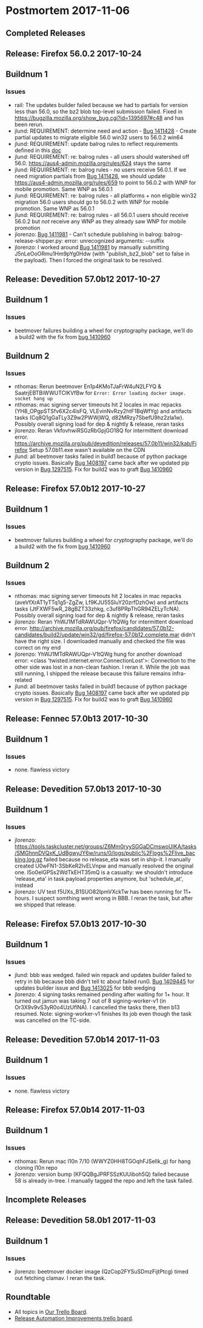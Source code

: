 # Postmortem 2017-11-06

## Completed Releases
## Release: Firefox 56.0.2 2017-10-24

## Buildnum 1
### Issues
- rail: The updates builder failed because we had to partials for version less than 56.0, so the bz2 blob top-level submission failed. Fixed in https://bugzilla.mozilla.org/show_bug.cgi?id=1395697#c48 and has been rerun.
- jlund: REQUIREMENT: determine need and action - [Bug 1411428](https://bugzil.la/1411428) - Create partial updates to migrate eligible 56.0 win32 users to 56.0.2 win64
- jlund: REQUIREMENT: update balrog rules to reflect requirements defined in this [doc](https://docs.google.com/document/d/1_b3SuHiMZn141jM_MHw9sclm8nkn_COrlbHF44NIWKY/edit\#heading\=h.g14w5uu682r0)
- jlund: REQUIREMENT: re: balrog rules - all users should watershed off 56.0. https://aus4-admin.mozilla.org/rules/624  stays the same
- jlund: REQUIREMENT: re: balrog rules - no users receive 56.0.1. If we need migration partials from [Bug 1411428](https://bugzil.la/1411428), we should update https://aus4-admin.mozilla.org/rules/659 to point to 56.0.2 with WNP for mobile promotion. Same WNP as 56.0.1
- jlund: REQUIREMENT: re: balrog rules - all platforms + non eligible win32 migration 56.0 users should go to 56.0.2 with WNP for mobile promotion. Same WNP as 56.0.1
- jlund: REQUIREMENT: re: balrog rules - all 56.0.1 users should receive 56.0.2 but *not* receive any WNP as they already saw WNP for mobile promotion
- jlorenzo: [Bug 1411981](https://bugzil.la/1411981) - Can't schedule publishing in balrog: balrog-release-shipper.py: error: unrecognized arguments: --suffix
- jlorenzo: I worked around [Bug 1411981](https://bugzil.la/1411981) by manually submitting J5nLeOoORmu1Hm9pYg0Hdw (with "publish_bz2_blob" set to false in the payload). Then I forced the original task to be resolved.


## Release: Devedition 57.0b12 2017-10-27

## Buildnum 1
### Issues
- beetmover failures building a wheel for cryptography package, we'll do a build2 with the fix from [bug 1410960](https://bugzilla.mozilla.org/show_bug.cgi?id=1410960)

## Buildnum 2
### Issues
- nthomas: Rerun beetmover En1p4KMoTJaFrW4uN2LFYQ & SaatrjEBTBiWWUTCIKVfBw for `Error: Error loading docker image. socket hang up`
- nthomas: mac signing server timeouts hit 2 locales in mac repacks (YH8_OPgpSTSfv6X2c4lsFQ, VLEvinNvRzy2htF1BqWfYg) and artifacts tasks (Cq8Q1gGaTLy3Z9w2PWWjWQ, d82MRzy7SbefU9hz2zla1w). Possibly overall signing load for dep & nightly & release, reran tasks
- jlorenzo: Reran VkfovhwiRSGzRbGpjGO18Q for intermittent download error. https://archive.mozilla.org/pub/devedition/releases/57.0b11/win32/kab/Firefox Setup 57.0b11.exe wasn't available on the CDN
- jlund: all beetmover tasks failed in build1 because of python package crypto issues. Basically [Bug 1408197](https://bugzil.la/1408197) came back after we updated pip version in [Bug 1297515](https://bugzil.la/1297515). Fix for build2 was to graft [Bug 1410960](https://bugzil.la/1410960)


## Release: Firefox 57.0b12 2017-10-27

## Buildnum 1
### Issues
- beetmover failures building a wheel for cryptography package, we'll do a build2 with the fix from [bug 1410960](https://bugzilla.mozilla.org/show_bug.cgi?id=1410960)

## Buildnum 2
### Issues
- nthomas: mac signing server timeouts hit 2 locales in mac repacks (aveVfXrAT1yTTq1g5-ZgZw, Lf9KJU55SIuY20zrfDzhOw) and artifacts tasks (JtFXWF5wR_28gBZT33zhkg, c3uf8PRpThGR94ZELyTcNA). Possibly overall signing load for dep & nightly & release, reran tasks
- jlorenzo: Reran YhWJ1MTdRAWUQpr-V1tQWg for intermittent download error. http://archive.mozilla.org/pub/firefox/candidates/57.0b12-candidates/build2/update/win32/gd/firefox-57.0b12.complete.mar didn't have the right size. I downloaded manually and checked the file was correct on my end
- jlorenzo: YhWJ1MTdRAWUQpr-V1tQWg hung for another download error: <class 'twisted.internet.error.ConnectionLost'>: Connection to the other side was lost in a non-clean fashion. I reran it. While the job was still running, I shipped the release because this failure remains infra-related
- jlund: all beetmover tasks failed in build1 because of python package crypto issues. Basically [Bug 1408197](https://bugzil.la/1408197) came back after we updated pip version in [Bug 1297515](https://bugzil.la/1297515). Fix for build2 was to graft [Bug 1410960](https://bugzil.la/1410960)


## Release: Fennec 57.0b13 2017-10-30

## Buildnum 1
### Issues
- none. flawless victory


## Release: Devedition 57.0b13 2017-10-30

## Buildnum 1
### Issues
- jlorenzo: https://tools.taskcluster.net/groups/Z6Mm0ryySGGaDCmswoUIKA/tasks/SMGhnnDVQxK_UdBgwyJY6w/runs/0/logs/public%2Flogs%2Flive_backing.log.gz failed because no release_eta was set in ship-it. I manually created U0wFN1-3SbKeR2IvELVnpw and manually resolved the original one. I5o0elGPSs2WdTkEHT35mQ is a casualty: we shouldn't introduce 'release_eta' in task.payload.properties anymore, but 'schedule_at', instead
- jlorenzo: UV test f5UXs_B1SUO82IpmVXckTw has been running for 11+ hours. I suspect somthing went wrong in BBB. I reran the task, but after we shipped that release.


## Release: Firefox 57.0b13 2017-10-30

## Buildnum 1
### Issues
- jlund: bbb was wedged. failed win repack and updates builder failed to retry in bb because bbb didn't tell tc about failed run0. [Bug 1409445](https://bugzil.la/1409445) for updates builder issue and [Bug 1413025](https://bugzil.la/1413025) for bbb wedging
- jlorenzo: 4 signing tasks remained pending after waiting for 1+ hour. It turned out jamun was taking 7 out of 8 signing-worker-v1 (in Or3X9v9vS3yR0o4UzUflNA). I cancelled the tasks there, then b13 resumed. Note: signing-worker-v1 finishes its job even though the task was cancelled on the TC-side.


## Release: Devedition 57.0b14 2017-11-03

## Buildnum 1
### Issues
- none. flawless victory


## Release: Firefox 57.0b14 2017-11-03

## Buildnum 1
### Issues
- nthomas: Rerun mac l10n 7/10 (WWYZ0HH8TGOqhFJSelIk_g) for hang cloning l10n repo
- jlorenzo: version bump (KFQQBgJPRFSSzKUUiboh5Q) failed because 58 is already in-tree. I manually tagged the repo and left the task failed.



## Incomplete Releases
## Release: Devedition 58.0b1 2017-11-03

## Buildnum 1
### Issues
- jlorenzo: beetmover docker image (QzCop2FYSuSDmzFijtPtcg) timed out fetching clamav. I reran the task.



## Roundtable
- All topics in [Our Trello Board](https://trello.com/b/MXHaVRcP/release-promotion-meeting).
- [Release Automation Improvements trello board](https://trello.com/b/BqnBcfXX/release-automation-improvements).